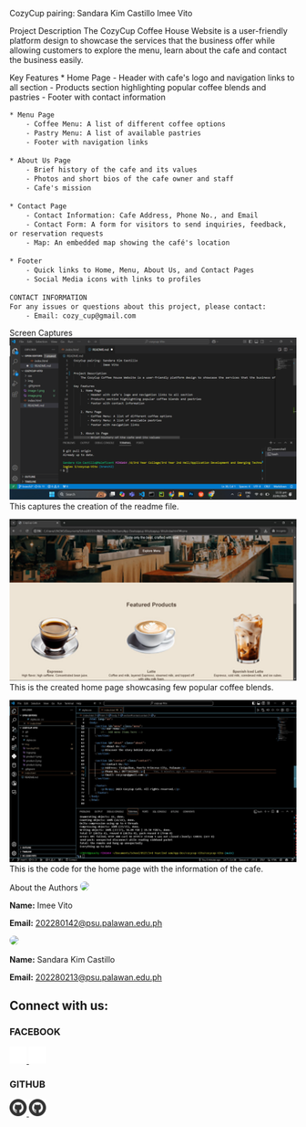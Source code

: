CozyCup pairing: Sandara Kim Castillo
                 Imee Vito

Project Description
    The CozyCup Coffee House Website is a user-friendly platform design to showcase the services that the business offer while allowing customers to explore the menu, learn about the cafe and contact the business easily.

Key Features
    * Home Page
        - Header with cafe's logo and navigation links to all section
        - Products section highlighting popular coffee blends and pastries
        - Footer with contact information
    
    * Menu Page
        - Coffee Menu: A list of different coffee options
        - Pastry Menu: A list of available pastries
        - Footer with navigation links
    
    * About Us Page
        - Brief history of the cafe and its values
        - Photos and short bios of the cafe owner and staff
        - Cafe's mission
    
    * Contact Page
        - Contact Information: Cafe Address, Phone No., and Email
        - Contact Form: A form for visitors to send inquiries, feedback, or reservation requests
        - Map: An embedded map showing the café's location

    * Footer
        - Quick links to Home, Menu, About Us, and Contact Pages
        - Social Media icons with links to profiles

    CONTACT INFORMATION
    For any issues or questions about this project, please contact:
        - Email: cozy_cup@gmail.com

Screen Captures
![alt text](img1.png)
    This captures the creation of the readme file.
    <BR>

![alt text](download.jpeg)
    This is the created home page showcasing few popular coffee blends.
    <BR>

![alt text](<download (1).jpeg>)
    This is the code for the home page with the information of the cafe.

About the Authors
<img src="![alt text](V.jpg)" width="150" style="border-radius: 50%;">
    <p><b>Name:</b> Imee Vito</p>
    <p><b>Email:</b> 202280142@psu.palawan.edu.ph</p>
<img src="![alt text](C.jpg)" width="150" style="border-radius: 50%;">
    <p><b>Name:</b> Sandara Kim Castillo</p>
    <p><b>Email:</b> 202280213@psu.palawan.edu.ph</p>

<h2>Connect with us:</h2>
<h3>FACEBOOK</h3>
<a href="https://facebook.com/imee.vito.2024" target="_blank">
    <img src="Facebook_white.svg" width="30" alt="Personal Facebook Icon">
</a>

<a href="https://facebook.com/sandara.castillo.739" target="_blank">
    <img src="Facebook_white.svg" width="30" alt="Personal Facebook Icon">
</a>

<h3>GITHUB</h3>
<a href="https://github.com/PastTimer" target="_blank">
    <img src="Github.svg" width="30" alt="GitHub Icon">
</a>
<a href="https://github.com/Ms-Castle" target="_blank">
    <img src="Github.svg" width="30" alt="GitHub Icon">
</a>
